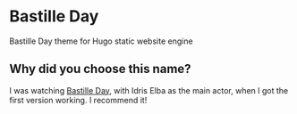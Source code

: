 # Bastille Day

Bastille Day theme for Hugo static website engine

## Why did you choose this name?

I was watching [Bastille Day](http://www.imdb.com/title/tt2368619/), with Idris Elba as the main actor, when I got the first version working. I recommend it!
